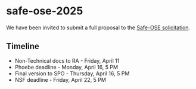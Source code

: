 # safe-ose-2025

We have been invited to submit a full proposal to the [Safe-OSE solicitation](https://new.nsf.gov/funding/opportunities/safe-ose-safety-security-privacy-open-source-ecosystems/nsf24-608/solicitation).

## Timeline

- Non-Technical docs to RA - Friday, April 11
- Phoebe deadline - Monday, April 16, 5 PM
- Final version to SPO - Thursday, April 16, 5 PM
- NSF deadline - Friday, April 22, 5 PM
